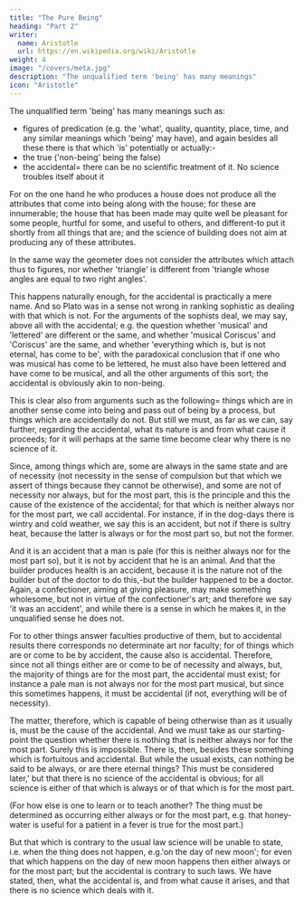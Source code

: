 ```yaml
---
title: "The Pure Being"
heading: "Part 2"
writer:
  name: Aristotle 
  url: https://en.wikipedia.org/wiki/Aristotle
weight: 4
image: "/covers/meta.jpg"
description: "The unqualified term 'being' has many meanings"
icon: "Aristotle"
---
```




The unqualified term 'being' has many meanings such as:
- figures of predication (e.g. the 'what', quality, quantity, place, time, and any similar meanings which 'being' may have), and again besides all these there is that which 'is' potentially or actually:-
- the true ('non-being' being the false)
- the accidental= there can be no scientific treatment of it. No science troubles itself about it

For on the one hand he who produces a house does not produce all the attributes that come into being along with the house; for these are innumerable; the house that has been made may quite well be pleasant for some people, hurtful for some, and useful to others, and different-to put it shortly from all things that are; and the science of building does not aim at producing any of these attributes. 

In the same way the geometer does not consider the attributes which attach thus to figures, nor whether 'triangle' is different from 'triangle whose angles are equal to two right angles'.

This happens naturally enough, for the accidental is practically a mere name. And so Plato was in a sense not wrong in ranking sophistic as dealing with that which is not. For the arguments of the sophists deal, we may say, above all with the accidental; e.g. the question whether 'musical' and 'lettered' are different or the same, and whether 'musical Coriscus' and 'Coriscus' are the same, and whether 'everything which is, but is not eternal, has come to be', with the paradoxical conclusion that if one who was musical has come to be lettered, he must also have been lettered and have come to be musical, and all the other arguments of this sort; the accidental is obviously akin to non-being. 

This is clear also from arguments such as the following= things which are in another sense come into being and pass out of being by a process, but things which are accidentally do not. But still we must, as far as we can, say further, regarding the accidental, what its nature is and from what cause it proceeds; for it will perhaps at the same time become clear why there is no science of it.

Since, among things which are, some are always in the same state and are of necessity (not necessity in the sense of compulsion but that which we assert of things because they cannot be otherwise), and some are not of necessity nor always, but for the most part, this is the principle and this the cause of the existence of the accidental; for that which is neither always nor for the most part, we call accidental. For instance, if in the dog-days there is wintry and cold weather, we say this is an accident, but not if there is sultry heat, because the latter is always or for the most part so, but not the former.

And it is an accident that a man is pale (for this is neither always nor for the most part so), but it is not by accident that he is an animal. And that the builder produces health is an accident, because it is the nature not of the builder but of the doctor to do this,-but the builder happened to be a doctor. Again, a confectioner, aiming at giving pleasure, may make something wholesome, but not in virtue of the confectioner's art; and therefore we say 'it was an accident', and while there is a sense in which he makes it, in the unqualified sense he does not. 

For to other things answer faculties productive of them, but to accidental results there corresponds no determinate art nor faculty; for of things which are or come to be by accident, the cause also is accidental. Therefore, since not all things either are or come to be of necessity and always, but, the majority of things are for the most part, the accidental must exist; for instance a pale man is not always nor for the most part musical, but since this sometimes happens, it must be accidental (if not, everything will be of necessity). 

The matter, therefore, which is capable of being otherwise than as it usually is, must be the cause of the accidental. And we must take as our starting-point the question whether there is nothing that is neither always nor for the most part. Surely this is impossible. There is, then, besides these something which is fortuitous and accidental. But while the usual exists, can nothing be said to be always, or are there eternal things? This must be considered later,' but that there is no science of the accidental is obvious; for all science is either of that which is always or of that which is for the most part. 

(For how else is one to learn or to teach another? The thing must be determined as occurring either always or for the most part, e.g. that honey-water is useful for a patient in a fever is true for the most part.) 

But that which is contrary to the usual law science will be unable to state, i.e. when the thing does not happen, e.g.'on the day of new moon'; for even that which happens on the day of new moon happens then either always or for the most part; but the accidental is contrary to such laws. We have stated, then, what the accidental is, and from what cause it arises, and that there is no science which deals with it.
